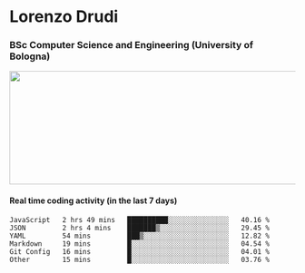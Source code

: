 # Lorenzo Drudi
### BSc Computer Science and Engineering (University of Bologna)

<img src="https://github-readme-stats.vercel.app/api?username=LorenzoDrudi&count_private=true&show_icons=true&theme=gruvbox" height=200px width=550px>

<!---Use wakatime plugins to track the coding time--->
#### Real time coding activity (in the last 7 days)
<!--START_SECTION:waka-->

```text
JavaScript   2 hrs 49 mins   ██████████░░░░░░░░░░░░░░░   40.16 %
JSON         2 hrs 4 mins    ███████▒░░░░░░░░░░░░░░░░░   29.45 %
YAML         54 mins         ███▒░░░░░░░░░░░░░░░░░░░░░   12.82 %
Markdown     19 mins         █░░░░░░░░░░░░░░░░░░░░░░░░   04.54 %
Git Config   16 mins         █░░░░░░░░░░░░░░░░░░░░░░░░   04.01 %
Other        15 mins         █░░░░░░░░░░░░░░░░░░░░░░░░   03.76 %
```

<!--END_SECTION:waka-->
